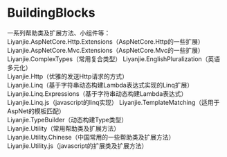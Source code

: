 # BuildingBlocks

一系列帮助类及扩展方法、小组件等：     
 Liyanjie.AspNetCore.Http.Extensions（AspNetCore.Http的一些扩展）  
 Liyanjie.AspNetCore.Mvc.Extensions（AspNetCore.Mvc的一些扩展）  
 Liyanjie.ComplexTypes（常用复合类型） 
 Liyanjie.EnglishPluralization（英语多元化）  
 Liyanjie.Http（优雅的发送Http请求的方式）  
 Liyanjie.Linq（基于字符串动态构建Lambda表达式实现的Linq扩展）  
 Liyanjie.Linq.Expressions（基于字符串动态构建Lambda表达式）  
 Liyanjie.Linq.js（javascript的linq实现）
 Liyanjie.TemplateMatching（适用于AspNet的模板匹配）  
 Liyanjie.TypeBuilder（动态构建Type类型）  
 Liyanjie.Utility（常用帮助类及扩展方法）  
 Liyanjie.Utility.Chinese（中国常用的一些帮助类及扩展方法）  
 Liyanjie.Utility.js（javascript的扩展类及扩展方法）  
